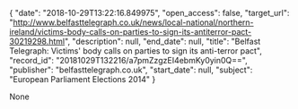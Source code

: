 {
  "date": "2018-10-29T13:22:16.849975", 
  "open_access": false, 
  "target_url": "http://www.belfasttelegraph.co.uk/news/local-national/northern-ireland/victims-body-calls-on-parties-to-sign-its-antiterror-pact-30219298.html", 
  "description": null, 
  "end_date": null, 
  "title": "Belfast Telegraph: Victims' body calls on parties to sign its anti-terror pact", 
  "record_id": "20181029T132216/a7pmZzgzEI4ebmKy0yin0Q==", 
  "publisher": "belfasttelegraph.co.uk", 
  "start_date": null, 
  "subject": "European Parliament Elections 2014"
}

None